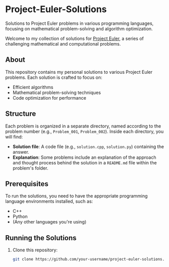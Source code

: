 # Project-Euler-Solutions
Solutions to Project Euler problems in various programming languages, focusing on mathematical problem-solving and algorithm optimization.


Welcome to my collection of solutions for [Project Euler](https://projecteuler.net/), a series of challenging mathematical and computational problems.

## About

This repository contains my personal solutions to various Project Euler problems. Each solution is crafted to focus on:

- Efficient algorithms
- Mathematical problem-solving techniques
- Code optimization for performance

## Structure

Each problem is organized in a separate directory, named according to the problem number (e.g., `Problem_001`, `Problem_002`). Inside each directory, you will find:

- **Solution file**: A code file (e.g., `solution.cpp`, `solution.py`) containing the answer.
- **Explanation**: Some problems include an explanation of the approach and thought process behind the solution in a `README.md` file within the problem's folder.

## Prerequisites

To run the solutions, you need to have the appropriate programming language environments installed, such as:

- C++
- Python
- (Any other languages you're using)

## Running the Solutions

1. Clone this repository:
   ```bash
   git clone https://github.com/your-username/project-euler-solutions.git
